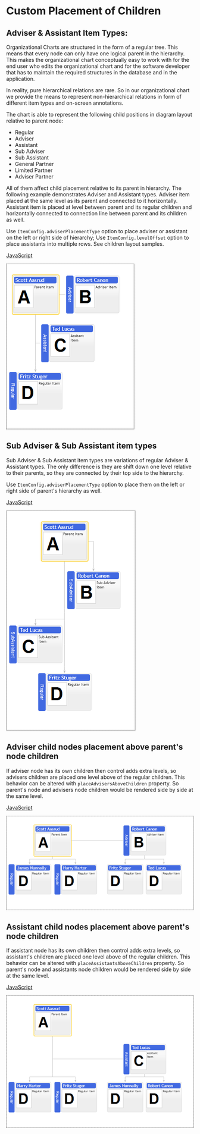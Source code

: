 # Custom Placement of Children
## Adviser & Assistant Item Types:

Organizational Charts are structured in the form of a regular tree. This means that every node can only have one logical parent in the hierarchy. This makes the organizational chart conceptually easy to work with for the end user who edits the organizational chart and for the software developer that has to maintain the required structures in the database and in the application.

In reality, pure hierarchical relations are rare. So in our organizational chart we provide the means to represent non-hierarchical relations in form of different item types and on-screen annotations.

The chart is able to represent the following child positions in diagram layout relative to parent node:

* Regular
* Adviser
* Assistant
* Sub Adviser
* Sub Assistant
* General Partner
* Limited Partner
* Adviser Partner

All of them affect child placement relative to its parent in hierarchy. The following example demonstrates  Adviser and Assistant types. Adviser item placed at the same level as its parent and connected to it horizontally. Assistant item is placed at level between parent and its regular children and horizontally connected to connection line between parent and its children as well.

Use `ItemConfig.adviserPlacementType` option to place adviser or assistant on the left or right side of hierarchy;
Use `ItemConfig.levelOffset` option to place assistants into multiple rows. See children layout samples.

[JavaScript](javascript.controls/CaseAdviserAndAssistantItemTypes.html)

![Screenshot](javascript.controls/__image_snapshots__/CaseAdviserAndAssistantItemTypes-snap.png)

## Sub Adviser & Sub Assistant item types

Sub Adviser & Sub Assistant item types are variations of regular Adviser & Assistant types. The only difference is they are shift down one level relative to their parents, so they are connected by their top side to the hierarchy.

Use `ItemConfig.adviserPlacementType` option to place them on the left or right side of parent's hierarchy as well.

[JavaScript](javascript.controls/CaseSubAdviserAndSubAssistantItemTypes.html)

![Screenshot](javascript.controls/__image_snapshots__/CaseSubAdviserAndSubAssistantItemTypes-snap.png)

## Adviser child nodes placement above parent's node children

If adviser node has its own children then control adds extra levels, so advisers children are placed one level above of the regular children. This behavior can be altered with `placeAdvisersAboveChildren` property. So parent's node and advisers node children would be rendered side by side at the same level.

[JavaScript](javascript.controls/CasePlaceAdvisersAboveChildren.html)

![Screenshot](javascript.controls/__image_snapshots__/CasePlaceAdvisersAboveChildren-snap.png)

## Assistant child nodes placement above parent's node children

If assistant node has its own children then control adds extra levels, so assistant's children are placed one level above of the regular children. This behavior can be altered with `placeAssistantsAboveChildren` property. So parent's node and assistants node children would be rendered side by side at the same level.

[JavaScript](javascript.controls/CasePlaceAssistantsAboveChildren.html)

![Screenshot](javascript.controls/__image_snapshots__/CasePlaceAssistantsAboveChildren-snap.png)